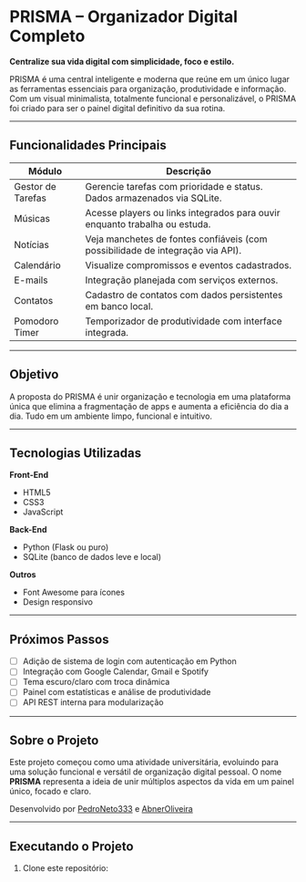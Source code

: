 # PRISMA – Organizador Digital Completo

**Centralize sua vida digital com simplicidade, foco e estilo.**

PRISMA é uma central inteligente e moderna que reúne em um único lugar as ferramentas essenciais para organização, produtividade e informação. Com um visual minimalista, totalmente funcional e personalizável, o PRISMA foi criado para ser o painel digital definitivo da sua rotina.

---

## Funcionalidades Principais

| Módulo             | Descrição                                                                 |
|--------------------|---------------------------------------------------------------------------|
| Gestor de Tarefas  | Gerencie tarefas com prioridade e status. Dados armazenados via SQLite.   |
| Músicas            | Acesse players ou links integrados para ouvir enquanto trabalha ou estuda.|
| Notícias           | Veja manchetes de fontes confiáveis (com possibilidade de integração via API). |
| Calendário         | Visualize compromissos e eventos cadastrados.                             |
| E-mails            | Integração planejada com serviços externos.                               |
| Contatos           | Cadastro de contatos com dados persistentes em banco local.               |
| Pomodoro Timer     | Temporizador de produtividade com interface integrada.                    |

---

## Objetivo

A proposta do PRISMA é unir organização e tecnologia em uma plataforma única que elimina a fragmentação de apps e aumenta a eficiência do dia a dia. Tudo em um ambiente limpo, funcional e intuitivo.

---

## Tecnologias Utilizadas

**Front-End**
- HTML5
- CSS3
- JavaScript

**Back-End**
- Python (Flask ou puro)
- SQLite (banco de dados leve e local)

**Outros**
- Font Awesome para ícones
- Design responsivo

---

## Próximos Passos

- [ ] Adição de sistema de login com autenticação em Python
- [ ] Integração com Google Calendar, Gmail e Spotify
- [ ] Tema escuro/claro com troca dinâmica
- [ ] Painel com estatísticas e análise de produtividade
- [ ] API REST interna para modularização

---

## Sobre o Projeto

Este projeto começou como uma atividade universitária, evoluindo para uma solução funcional e versátil de organização digital pessoal. O nome **PRISMA** representa a ideia de unir múltiplos aspectos da vida em um painel único, focado e claro.

Desenvolvido por [PedroNeto333](https://github.com/PedroNeto333) e [AbnerOliveira]((https://github.com/takamae1907))

---

## Executando o Projeto

1. Clone este repositório:
